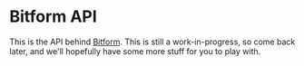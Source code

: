 # Bitform API
This is the API behind [Bitform](https://github.com/bitmodo/bitform).
This is still a work-in-progress, so come back later, and we'll hopefully have some more stuff for you to play with.
